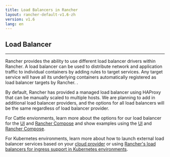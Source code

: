 ```yaml
---
title: Load Balancers in Rancher
layout: rancher-default-v1.6-zh
version: v1.6
lang: en
---
```


## Load Balancer  
---

Rancher provides the ability to use different load balancer drivers within Rancher. A load balancer can be used to distribute network and application traffic to individual containers by adding rules to target services. Any target service will have all its underlying containers automatically registered as load balancer targets by Rancher. .

By default, Rancher has provided a managed load balancer using HAProxy that can be manually scaled to multiple hosts. We are planning to add in additional load balancer providers, and the options for all load balancers will be the same regardless of load balancer provider.

For Cattle envionments, learn more about the options for our load balancer for the [UI]({{site.baseurl}}/rancher/{{page.version}}/{{page.lang}}/cattle/adding-load-balancers/#load-balancer-options-in-the-UI) and [Rancher Compose]({{site.baseurl}}/rancher/{{page.version}}/{{page.lang}}/cattle/adding-load-balancers/#load-balancer-options-in-rancher-compose) and show examples using the [UI]({{site.baseurl}}/rancher/{{page.version}}/{{page.lang}}/cattle/adding-load-balancers/#adding-a-load-balancer-in-the-ui) and [Rancher Compose]({{site.baseurl}}/rancher/{{page.version}}/{{page.lang}}/cattle/adding-load-balancers/#adding-a-load-balancer-with-rancher-compose).

For Kubernetes environments, learn more about how to launch external load balancer services based on your [cloud provider]({{site.baseurl}}/rancher/{{page.version}}/{{page.lang}}/kubernetes/providers/) or using [Rancher's load balancers for ingress support in Kubernetes environments]({{site.baseurl}}/rancher/{{page.version}}/{{page.lang}}/kubernetes/ingress/).
